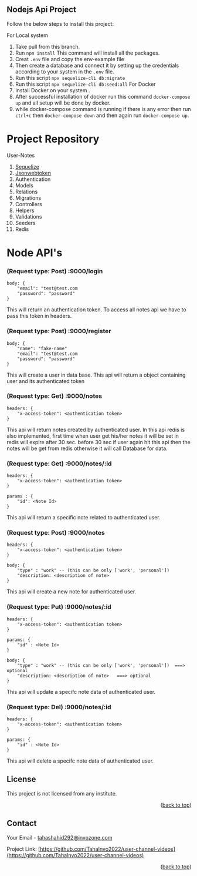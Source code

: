
<!-- GETTING STARTED -->
## Nodejs Api Project

Follow the below steps to install this project:

For Local system
1. Take pull from this branch.
2. Run ``` npm install ```  This command will install all the packages.
3. Creat ``` .env ``` file and copy the env-example file
4. Then create a database and connect it by setting up the credentials according to your system in the ``` .env ``` file.
5. Run this script ``` npx sequelize-cli db:migrate ```
6. Run this script ``` npx sequelize-cli db:seed:all ```
For Docker
1. Install Docker on your system .
2. After successful installation of docker run this command ``` docker-compose up ``` and all setup will be done by docker.
3. while docker-compose command is running if there is any error then run ``` ctrl+c ``` then ``` docker-compose down ``` and then again run ``` docker-compose up ```.

<!-- Name -->
# Project Repository
User-Notes


1.  [Sequelize](https://sequelize.org/)
2.  [Jsonwebtoken](https://www.npmjs.com/package/jsonwebtoken)
3.  Authentication 
4.  Models
5.  Relations
6.  Migrations
7.  Controllers
8.  Helpers
9.  Validations
10. Seeders
11. Redis



# Node API's

### (Request type: Post)    :9000/login 

```
body: {
    "email": "test@test.com
    "password": "password"
}
```
This will return an authentication token. To access all notes api we have to pass this token in headers.


### (Request type: Post)    :9000/register 

```
body: {
    "name": "fake-name"
    "email": "test@test.com
    "password": "password"
}
```
This will create a user in data base. This api will return a object containing user and its authenticated token


### (Request type: Get)    :9000/notes 

```
headers: {
    "x-access-token": <authentication token>
} 
```
This api will return notes created by authenticated user. In this api redis is also implemented, first time when user get his/her notes it will be set in redis will expire after 30 sec. before 30 sec if user again hit this api then the notes will be get from redis otherwise it will call Database for data.


### (Request type: Get)    :9000/notes/:id 

```
headers: {
    "x-access-token": <authentication token>
} 

params : {
    "id": <Note Id>
}
```
This api will return a specific note related to authenticated user.


### (Request type: Post)    :9000/notes

```
headers: {
    "x-access-token": <authentication token>
} 

body: {
    "type" : "work" -- (this can be only ['work', 'personal'])
    "description: <description of note>
}
```
This api will create a new note for authenticated user.


### (Request type: Put)    :9000/notes/:id

```
headers: {
    "x-access-token": <authentication token>
} 

params: {
    "id" : <Note Id>
}

body: {
    "type" : "work" -- (this can be only ['work', 'personal'])  ===> optional
    "description: <description of note>   ===> optional
}
```
This api will update a specifc note data of authenticated user.



### (Request type: Del)    :9000/notes/:id

```
headers: {
    "x-access-token": <authentication token>
} 

params: {
    "id" : <Note Id>
}

```
This api will delete a specifc note data of authenticated user.


<!-- LICENSE -->
## License

This project is not licensed from any institute.

<p align="right">(<a href="#top">back to top</a>)</p>

<!-- CONTACT -->
## Contact

Your Email - tahashahid292@invozone.com

Project Link: [https://github.com/TahaInvo2022/user-channel-videos](https://github.com/TahaInvo2022/user-channel-videos)

<p align="right">(<a href="#top">back to top</a>)</p>


